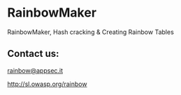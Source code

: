 RainbowMaker
============

RainbowMaker, Hash cracking &amp; Creating Rainbow Tables


Contact us:
-----------
rainbow@appsec.it

http://sl.owasp.org/rainbow
